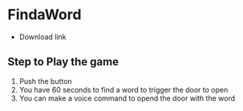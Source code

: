 # FindaWord

- Download link
## Step to Play the game

1. Push the button
2. You have 60 seconds to find a word to trigger the door to open
3. You can make a voice command to opend the door with the word
